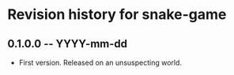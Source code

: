 # Revision history for snake-game

## 0.1.0.0 -- YYYY-mm-dd

* First version. Released on an unsuspecting world.
